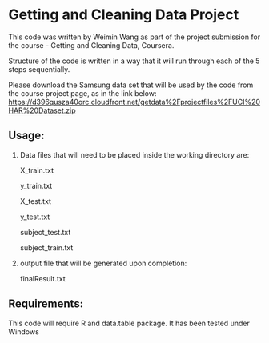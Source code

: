 Getting and Cleaning Data Project
=================================

This code was written by Weimin Wang as part of the project submission for the course - Getting and Cleaning Data, Coursera. 

Structure of the code is written in a way that it will run through each of the 5 steps sequentially.  

Please download the Samsung data set that will be used by the code from the course project page, as in the link below: 
https://d396qusza40orc.cloudfront.net/getdata%2Fprojectfiles%2FUCI%20HAR%20Dataset.zip 

Usage:
---------------
1) Data files that will need to be placed inside the working directory are: 

    X_train.txt
    
    y_train.txt
    
    X_test.txt
    
    y_test.txt
    
    subject_test.txt
    
    subject_train.txt
    
    
2) output file that will be generated upon completion: 

    finalResult.txt
    

Requirements:
---------------
This code will require R and data.table package. It has been tested under Windows
